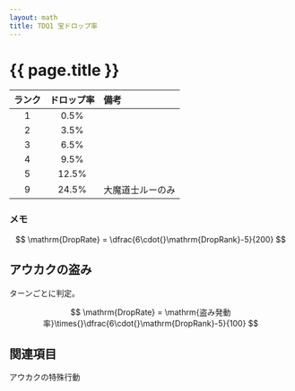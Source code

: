 ```yaml
---
layout: math
title: TDQ1 宝ドロップ率
---
```


# {{ page.title }}

| ランク | ドロップ率 | 備考 |
|:------:|:----------:|:-----|
| 1 | 0.5% |
| 2 | 3.5% |
| 3 | 6.5% |
| 4 | 9.5% |
| 5 | 12.5% |
| 9 | 24.5% | 大魔道士ルーのみ


### メモ

$$ \mathrm{DropRate} = \dfrac{6\cdot{}\mathrm{DropRank}-5}{200} $$


## アウカクの盗み

ターンごとに判定。

$$ \mathrm{DropRate} = \mathrm{盗み発動率}\times{}\dfrac{6\cdot{}\mathrm{DropRank}-5}{100} $$


## 関連項目

アウカクの特殊行動

